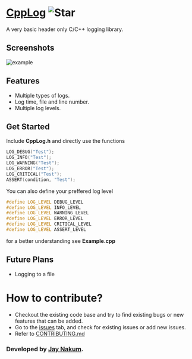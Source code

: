 # [CppLog](https://github.com/JayNakum/CppLog) ![Star](https://img.shields.io/github/stars/JayNakum/CppLog?style=social)
A very basic header only C/C++ logging library.  

## Screenshots
![example](https://user-images.githubusercontent.com/45930809/192085591-249148c3-6738-420d-9f0d-82d82f74f4e3.png)

## Features
- Multiple types of logs.
- Log time, file and line number.
- Multiple log levels.

## Get Started
Include **CppLog.h** and directly use the functions
```cpp
LOG_DEBUG("Test");
LOG_INFO("Test");
LOG_WARNING("Test");
LOG_ERROR("Test");
LOG_CRITICAL("Test");
ASSERT(condition, "Test");
```
You can also define your preffered log level
```cpp
#define LOG_LEVEL DEBUG_LEVEL
#define LOG_LEVEL INFO_LEVEL
#define LOG_LEVEL WARNING_LEVEL
#define LOG_LEVEL ERROR_LEVEL
#define LOG_LEVEL CRITICAL_LEVEL
#define LOG_LEVEL ASSERT_LEVEL
```
for a better understanding see **Example.cpp**

## Future Plans
- Logging to a file

# How to contribute?
- Checkout the existing code base and try to find existing bugs or new features that can be added.
- Go to the [issues](https://github.com/JayNakum/CppLog/issues) tab, and check for existing issues or add new issues.
- Refer to [CONTRIBUTING.md](CONTRIBUTING)

### Developed by [Jay Nakum](https://jaynakum.github.io/).
